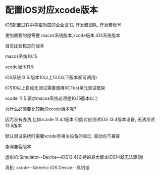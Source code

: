 # 配置iOS对应xcode版本

iOS配置过程中需要对应的企业证书, 开发者团队, 开发者账号

更加重要的是需要 macos系统版本,xcode版本,iOS系统版本

目前比较稳定的版本

macos系统10.15

xcode版本11.5

iOS系统13.5(版本10以上13.5以下版本都可调用)

iOS10以上自动化测试需要调用XCTest单元测试框架

xcode 11.5 要求macos系统必须是10.15版本以上

为什么必须要比较新的xcode版本呢?

因为没有办法,比如xcode 11.4.1版本 只能对应测试iOS 13.4版本设备, 无法测试13.5版本

默认测试系统时需要xcode有相关设备的驱动, 驱动向下兼容

查询兼容版本

虚拟机:Simulator--Device—iOS13.4(支持的最大版本iOS14就无法驱动)

真机: xcode--Generic iOS Device--真机设
